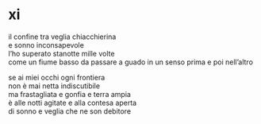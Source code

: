 # xi

il confine tra veglia chiacchierina  
e sonno inconsapevole  
l’ho superato stanotte mille volte  
come un fiume basso da passare a guado
in un senso prima e poi nell’altro

se ai miei occhi ogni frontiera  
non è mai netta indiscutibile  
ma frastagliata e gonfia e terra ampia  
è alle notti agitate e alla contesa aperta  
di sonno e veglia che ne son debitore
